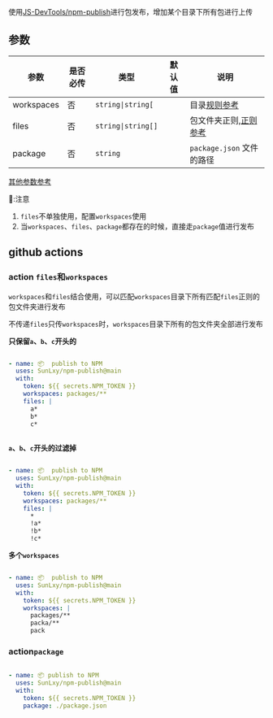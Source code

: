 使用[JS-DevTools/npm-publish](https://github.com/JS-DevTools/npm-publish)进行包发布，增加某个目录下所有包进行上传

## 参数

| 参数  |是否必传 | 类型 | 默认值 | 说明  |
|------|--|-----|-------|------|
| workspaces |否 |`string\|string[` |  | 目录[规则参考](https://www.npmjs.com/package/fast-glob) |
| files |否 | `string\|string[]` |  | 包文件夹正则,[正则参考](https://www.npmjs.com/package/micromatch) |
| package | 否 | `string` | | `package.json` 文件的路径|

[其他参数参考](https://github.com/JS-DevTools/npm-publish)


📢:注意

1. `files`不单独使用，配置`workspaces`使用
2. 当`workspaces`、`files`、`package`都存在的时候，直接走`package`值进行发布

## github actions

### action `files`和`workspaces`

`workspaces`和`files`结合使用，可以匹配`workspaces`目录下所有匹配`files`正则的包文件夹进行发布

不传递`files`只传`workspaces`时，`workspaces`目录下所有的包文件夹全部进行发布

**只保留`a`、`b`、`c`开头的**

```yml

- name: 📦  publish to NPM
  uses: SunLxy/npm-publish@main
  with:
    token: ${{ secrets.NPM_TOKEN }}
    workspaces: packages/**
    files: |
      a*
      b*
      c*
      
```

**`a`、`b`、`c`开头的过滤掉**

```yml

- name: 📦  publish to NPM
  uses: SunLxy/npm-publish@main
  with:
    token: ${{ secrets.NPM_TOKEN }}
    workspaces: packages/**
    files: |
      *
      !a*
      !b*
      !c*

```

**多个`workspaces`**

```yml

- name: 📦  publish to NPM
  uses: SunLxy/npm-publish@main
  with:
    token: ${{ secrets.NPM_TOKEN }}
    workspaces: |
      packages/**
      packa/**
      pack

```

### action`package`

```yml

- name: 📦 publish to NPM
  uses: SunLxy/npm-publish@main
  with:
    token: ${{ secrets.NPM_TOKEN }}
    package: ./package.json

```
